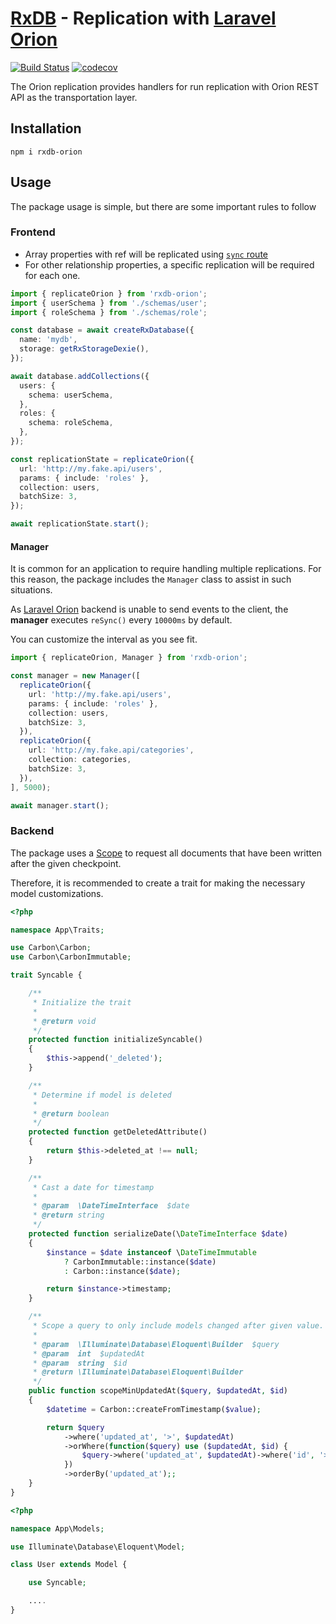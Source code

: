 # [RxDB](https://rxdb.info) - Replication with [Laravel Orion](https://tailflow.github.io/laravel-orion-docs)

[![Build Status](https://github.com/serenysoft/rxdb-orion/actions/workflows/ci.yml/badge.svg)](https://github.com/serenysoft/rxdb-orion/actions/workflows/ci.yml)
[![codecov](https://codecov.io/gh/serenysoft/rxdb-orion/branch/master/graph/badge.svg?token=GANBHB4ZHS)](https://codecov.io/gh/serenysoft/rxdb-orion)

The Orion replication provides handlers for run replication with Orion REST API as the transportation layer.

## Installation

`npm i rxdb-orion`

## Usage

The package usage is simple, but there are some important rules to follow

### Frontend

- Array properties with ref will be replicated using [`sync` route](https://tailflow.github.io/laravel-orion-docs/v2.x/guide/relationships.html#syncing)
- For other relationship properties, a specific replication will be required for each one.

```typescript
import { replicateOrion } from 'rxdb-orion';
import { userSchema } from './schemas/user';
import { roleSchema } from './schemas/role';

const database = await createRxDatabase({
  name: 'mydb',
  storage: getRxStorageDexie(),
});

await database.addCollections({
  users: {
    schema: userSchema,
  },
  roles: {
    schema: roleSchema,
  },
});

const replicationState = replicateOrion({
  url: 'http://my.fake.api/users',
  params: { include: 'roles' },
  collection: users,
  batchSize: 3,
});

await replicationState.start();
```

#### Manager

It is common for an application to require handling multiple replications.
For this reason, the package includes the `Manager` class to assist in such situations.

As [Laravel Orion](https://tailflow.github.io/laravel-orion-docs) backend is unable to send events to the client,
the **manager** executes `reSync()` every `10000ms` by default.

You can customize the interval as you see fit.

```typescript
import { replicateOrion, Manager } from 'rxdb-orion';

const manager = new Manager([
  replicateOrion({
    url: 'http://my.fake.api/users',
    params: { include: 'roles' },
    collection: users,
    batchSize: 3,
  }),
  replicateOrion({
    url: 'http://my.fake.api/categories',
    collection: categories,
    batchSize: 3,
  }),
], 5000);

await manager.start();
```

### Backend

The package uses a [Scope](https://tailflow.github.io/laravel-orion-docs/v2.x/guide/search.html#filtering) to request all documents that have been written after the given checkpoint.

Therefore, it is recommended to create a trait for making the necessary model customizations.

```php
<?php

namespace App\Traits;

use Carbon\Carbon;
use Carbon\CarbonImmutable;

trait Syncable {

    /**
     * Initialize the trait
     *
     * @return void
     */
    protected function initializeSyncable()
    {
        $this->append('_deleted');
    }

    /**
     * Determine if model is deleted
     *
     * @return boolean
     */
    protected function getDeletedAttribute()
    {
        return $this->deleted_at !== null;
    }

    /**
     * Cast a date for timestamp
     *
     * @param  \DateTimeInterface  $date
     * @return string
     */
    protected function serializeDate(\DateTimeInterface $date)
    {
        $instance = $date instanceof \DateTimeImmutable
            ? CarbonImmutable::instance($date)
            : Carbon::instance($date);

        return $instance->timestamp;
    }

    /**
     * Scope a query to only include models changed after given value.
     *
     * @param  \Illuminate\Database\Eloquent\Builder  $query
     * @param  int  $updatedAt
     * @param  string  $id
     * @return \Illuminate\Database\Eloquent\Builder
     */
    public function scopeMinUpdatedAt($query, $updatedAt, $id)
    {
        $datetime = Carbon::createFromTimestamp($value);

        return $query
            ->where('updated_at', '>', $updatedAt)
            ->orWhere(function($query) use ($updatedAt, $id) {
                $query->where('updated_at', $updatedAt)->where('id', '>', $id);
            })
            ->orderBy('updated_at');;
    }
}

```

```php
<?php

namespace App\Models;

use Illuminate\Database\Eloquent\Model;

class User extends Model {

    use Syncable;

    ....
}
```





